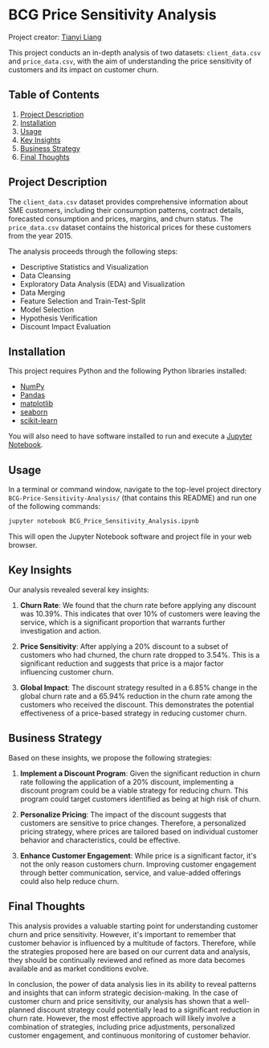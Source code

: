 # BCG Price Sensitivity Analysis

Project creator: [Tianyi Liang](https://www.linkedin.com/in/tianyi-liang-at-bu/)   

This project conducts an in-depth analysis of two datasets: `client_data.csv` and `price_data.csv`, with the aim of understanding the price sensitivity of customers and its impact on customer churn. 

## Table of Contents

1. [Project Description](#project-description)
2. [Installation](#installation)
3. [Usage](#usage)
4. [Key Insights](#key-insigts)
5. [Business Strategy](#business-strategy)
6. [Final Thoughts](#final-thoughts)

## Project Description <a name="project-description"></a>

The `client_data.csv` dataset provides comprehensive information about SME customers, including their consumption patterns, contract details, forecasted consumption and prices, margins, and churn status. The `price_data.csv` dataset contains the historical prices for these customers from the year 2015.

The analysis proceeds through the following steps:

- Descriptive Statistics and Visualization
- Data Cleansing
- Exploratory Data Analysis (EDA) and Visualization
- Data Merging
- Feature Selection and Train-Test-Split
- Model Selection
- Hypothesis Verification
- Discount Impact Evaluation

## Installation <a name="installation"></a>

This project requires Python and the following Python libraries installed:

- [NumPy](http://www.numpy.org/)
- [Pandas](http://pandas.pydata.org)
- [matplotlib](http://matplotlib.org/)
- [seaborn](https://seaborn.pydata.org/)
- [scikit-learn](http://scikit-learn.org/stable/)

You will also need to have software installed to run and execute a [Jupyter Notebook](http://ipython.org/notebook.html).

## Usage <a name="usage"></a>

In a terminal or command window, navigate to the top-level project directory `BCG-Price-Sensitivity-Analysis/` (that contains this README) and run one of the following commands:

```bash
jupyter notebook BCG_Price_Sensitivity_Analysis.ipynb
```

This will open the Jupyter Notebook software and project file in your web browser.

## Key Insights <a name="key-insigts"></a>

Our analysis revealed several key insights:

1. **Churn Rate**: We found that the churn rate before applying any discount was 10.39%. This indicates that over 10% of customers were leaving the service, which is a significant proportion that warrants further investigation and action.

2. **Price Sensitivity**: After applying a 20% discount to a subset of customers who had churned, the churn rate dropped to 3.54%. This is a significant reduction and suggests that price is a major factor influencing customer churn.

3. **Global Impact**: The discount strategy resulted in a 6.85% change in the global churn rate and a 65.94% reduction in the churn rate among the customers who received the discount. This demonstrates the potential effectiveness of a price-based strategy in reducing customer churn.

## Business Strategy <a name="business-strategy"></a>

Based on these insights, we propose the following strategies:

1. **Implement a Discount Program**: Given the significant reduction in churn rate following the application of a 20% discount, implementing a discount program could be a viable strategy for reducing churn. This program could target customers identified as being at high risk of churn.

2. **Personalize Pricing**: The impact of the discount suggests that customers are sensitive to price changes. Therefore, a personalized pricing strategy, where prices are tailored based on individual customer behavior and characteristics, could be effective.

3. **Enhance Customer Engagement**: While price is a significant factor, it's not the only reason customers churn. Improving customer engagement through better communication, service, and value-added offerings could also help reduce churn.

## Final Thoughts <a name="final-thoughts"></a>

This analysis provides a valuable starting point for understanding customer churn and price sensitivity. However, it's important to remember that customer behavior is influenced by a multitude of factors. Therefore, while the strategies proposed here are based on our current data and analysis, they should be continually reviewed and refined as more data becomes available and as market conditions evolve.

In conclusion, the power of data analysis lies in its ability to reveal patterns and insights that can inform strategic decision-making. In the case of customer churn and price sensitivity, our analysis has shown that a well-planned discount strategy could potentially lead to a significant reduction in churn rate. However, the most effective approach will likely involve a combination of strategies, including price adjustments, personalized customer engagement, and continuous monitoring of customer behavior.
